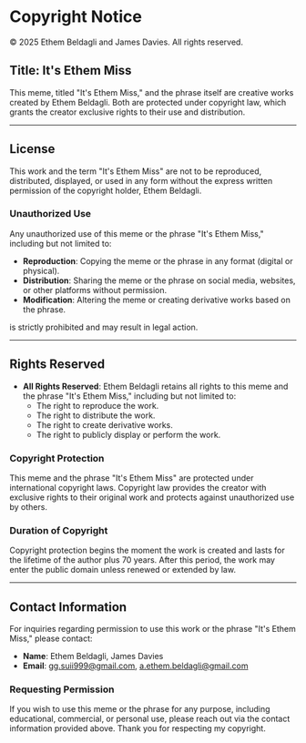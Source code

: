 # Copyright Notice

© 2025 Ethem Beldagli and James Davies. All rights reserved.

## Title: It's Ethem Miss

This meme, titled "It's Ethem Miss," and the phrase itself are creative works created by Ethem Beldagli. Both are protected under copyright law, which grants the creator exclusive rights to their use and distribution.

---

## License

This work and the term "It's Ethem Miss" are not to be reproduced, distributed, displayed, or used in any form without the express written permission of the copyright holder, Ethem Beldagli.

### Unauthorized Use

Any unauthorized use of this meme or the phrase "It's Ethem Miss," including but not limited to:
- **Reproduction**: Copying the meme or the phrase in any format (digital or physical).
- **Distribution**: Sharing the meme or the phrase on social media, websites, or other platforms without permission.
- **Modification**: Altering the meme or creating derivative works based on the phrase.

is strictly prohibited and may result in legal action.

---

## Rights Reserved

- **All Rights Reserved**: Ethem Beldagli retains all rights to this meme and the phrase "It's Ethem Miss," including but not limited to:
  - The right to reproduce the work.
  - The right to distribute the work.
  - The right to create derivative works.
  - The right to publicly display or perform the work.

### Copyright Protection

This meme and the phrase "It's Ethem Miss" are protected under international copyright laws. Copyright law provides the creator with exclusive rights to their original work and protects against unauthorized use by others.

### Duration of Copyright

Copyright protection begins the moment the work is created and lasts for the lifetime of the author plus 70 years. After this period, the work may enter the public domain unless renewed or extended by law.

---

## Contact Information

For inquiries regarding permission to use this work or the phrase "It's Ethem Miss," please contact:

- **Name**: Ethem Beldagli, James Davies
- **Email**: gg.suii999@gmail.com, a.ethem.beldagli@gmail.com

### Requesting Permission

If you wish to use this meme or the phrase for any purpose, including educational, commercial, or personal use, please reach out via the contact information provided above. Thank you for respecting my copyright.
